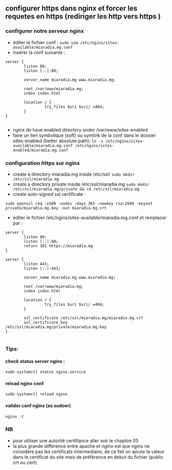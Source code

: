 ## configurer https dans nginx et forcer les requetes en https (rediriger les http vers https )

### configurer notre serveur nginx

* éditer le fichier conf :
  ```sudo vim /etc/nginx/sites-available/miaradia.mg.conf```
* insérer la conf suivante :

```
server {
        listen 80;
        listen [::]:80;
        
        server_name miaradia.mg www.miaradia.mg;
        
        root /var/www/miaradia.mg;
        index index.html
        
        location / {
                 try_files $uri $uri/ =404;
        }
}


```

* nginx do have enabled directory under /var/www/sites-enabled
* faire un lien symbolique (soft) ou symlink de la conf dans le dossier sites-enabled (better absolute path):
  ```ln -s /etc/nginx/sites-available/miaradia.mg.conf /etc/nginx/sites-enabled/miaradia.mg.conf```

### configuration https sur nginx

* create a directory miaradia.mg inside /etc/ssl/
  `sudo mkdir /etc/ssl/miaradia.mg`
* create a directory private inside /etc/ssl/miaradia.mg
  `sudo mkdir /etc/ssl/miaradia.mg/private && cd /etc/ssl/miaradia.mg`
* create auto-signed ssl certificate :

```
sudo openssl req -x509 -nodes -days 365 -newkey rsa:2048 -keyout private/miaradia.mg.key -out miaradia.mg.crt
```

* éditer le fichier /etc/nginx/sites-available/miaradia.mg.conf et remplacer par :

```
server {
        listen 80;
        listen [::]:80;
        return 301 https://miaradia.mg
}

server {
        listen 443;
        listen [::]:443;
        
        server_name miaradia.mg www.miaradia.mg;
        
        root /var/www/miaradia.mg;
        index index.html
        
        location / {
                 try_files $uri $uri/ =404;
        }
        
        ssl_certificate /etc/ssl/miaradia.mg/miaradia.mg.crt
        ssl_certificate_key /etc/ssl/miaradia.mg/private/miaradia.mg.key
}


```

### Tips:

#### check status server nginx :

```sudo systemctl status nginx.service```

#### reload nginx conf

```sudo systemctl reload nginx```

#### valider conf nginx (as sudoer)

```nginx -t```

### NB

* pour utiliser une autorité certifiance aller voir le chapitre 05
* la plus grande différence entre apache et nginx est que nginx ne considère pas les certificats intermediaire,
  de ce fait on ajoute la valeur dans le certificat du site mais de préférence en debut du fichier (public crt ou cert)
